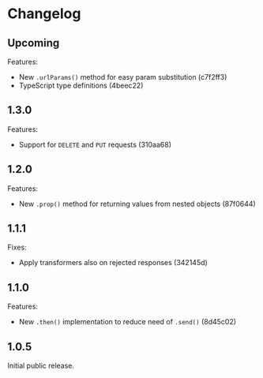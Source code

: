 # Changelog

## Upcoming

Features:
- New `.urlParams()` method for easy param substitution (c7f2ff3)
- TypeScript type definitions (4beec22)

## 1.3.0

Features:
- Support for `DELETE` and `PUT` requests (310aa68)

## 1.2.0

Features:
- New `.prop()` method for returning values from nested objects (87f0644)

## 1.1.1

Fixes:
- Apply transformers also on rejected responses (342145d)

## 1.1.0

Features:
- New `.then()` implementation to reduce need of `.send()` (8d45c02)

## 1.0.5

Initial public release.
